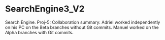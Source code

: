 # SearchEngine3_V2
Search Engine. 
Proj-5:
Collaboration summary:
Adriel worked independently on his PC on the Beta branches without Git commits.
Manuel worked on the Alpha branches with Git commits.

 
